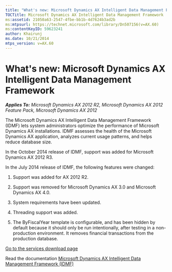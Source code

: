 ```yaml
---
title: "What's new: Microsoft Dynamics AX Intelligent Data Management Framework"
TOCTitle: Microsoft Dynamics AX Intelligent Data Management Framework
ms:assetid: 21050a63-2547-4fbe-bb1b-4d7624b3ad2b
ms:mtpsurl: https://technet.microsoft.com/library/Dn507156(v=AX.60)
ms:contentKeyID: 59623241
author: Khairunj
ms.date: 10/21/2014
mtps_version: v=AX.60
---
```


# What's new: Microsoft Dynamics AX Intelligent Data Management Framework 


_**Applies To:** Microsoft Dynamics AX 2012 R2, Microsoft Dynamics AX 2012 Feature Pack, Microsoft Dynamics AX 2012_

The Microsoft Dynamics AX Intelligent Data Management Framework (IDMF) lets system administrators optimize the performance of Microsoft Dynamics AX installations. IDMF assesses the health of the Microsoft Dynamics AX application, analyzes current usage patterns, and helps reduce database size.

In the October 2014 release of IDMF, support was added for Microsoft Dynamics AX 2012 R3.

In the July 2014 release of IDMF, the following features were changed:

1.  Support was added for AX 2012 R2.

2.  Support was removed for Microsoft Dynamics AX 3.0 and Microsoft Dynamics AX 4.0.

3.  System requirements have been updated.

4.  Threading support was added.

5.  The ByFiscalYear template is configurable, and has been hidden by default because it should only be run intentionally, after testing in a non-production environment. It removes financial transactions from the production database.

[Go to the services download page](http://go.microsoft.com/fwlink/?linkid=228149)

Read the documentation [Microsoft Dynamics AX Intelligent Data Management Framework (IDMF)](microsoft-dynamics-ax-intelligent-data-management-framework-idmf.md)

  


